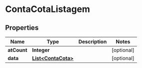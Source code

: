 

# ContaCotaListagem


## Properties

| Name | Type | Description | Notes |
|------------ | ------------- | ------------- | -------------|
|**atCount** | **Integer** |  |  [optional] |
|**data** | [**List&lt;ContaCota&gt;**](ContaCota.md) |  |  [optional] |



